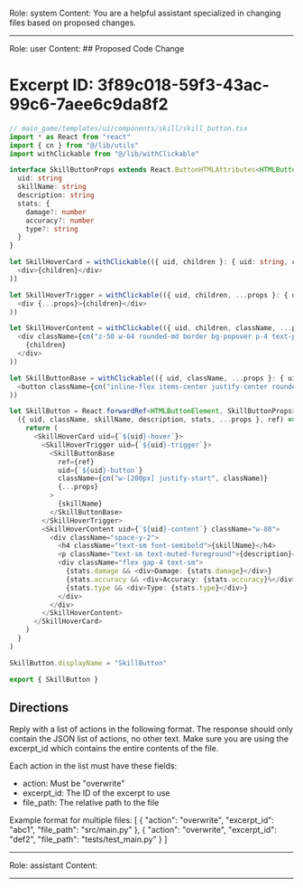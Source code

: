 Role: system
Content: You are a helpful assistant specialized in changing files based on proposed changes.
__________________
Role: user
Content: ## Proposed Code Change
# Excerpt ID: 3f89c018-59f3-43ac-99c6-7aee6c9da8f2
```typescript
// main_game/templates/ui/components/skill/skill_button.tsx
import * as React from "react"
import { cn } from "@/lib/utils"
import withClickable from "@/lib/withClickable"

interface SkillButtonProps extends React.ButtonHTMLAttributes<HTMLButtonElement> {
  uid: string
  skillName: string
  description: string
  stats: {
    damage?: number
    accuracy?: number
    type?: string
  }
}

let SkillHoverCard = withClickable(({ uid, children }: { uid: string, children: React.ReactNode }) => (
  <div>{children}</div>
))

let SkillHoverTrigger = withClickable(({ uid, children, ...props }: { uid: string, children: React.ReactNode } & React.HTMLAttributes<HTMLDivElement>) => (
  <div {...props}>{children}</div>
))

let SkillHoverContent = withClickable(({ uid, children, className, ...props }: { uid: string, children: React.ReactNode, className?: string } & React.HTMLAttributes<HTMLDivElement>) => (
  <div className={cn("z-50 w-64 rounded-md border bg-popover p-4 text-popover-foreground shadow-md", className)} {...props}>
    {children}
  </div>
))

let SkillButtonBase = withClickable(({ uid, className, ...props }: { uid: string } & React.ButtonHTMLAttributes<HTMLButtonElement>) => (
  <button className={cn("inline-flex items-center justify-center rounded-md text-sm font-medium", className)} {...props} />
))

let SkillButton = React.forwardRef<HTMLButtonElement, SkillButtonProps>(
  ({ uid, className, skillName, description, stats, ...props }, ref) => {
    return (
      <SkillHoverCard uid={`${uid}-hover`}>
        <SkillHoverTrigger uid={`${uid}-trigger`}>
          <SkillButtonBase
            ref={ref}
            uid={`${uid}-button`}
            className={cn("w-[200px] justify-start", className)}
            {...props}
          >
            {skillName}
          </SkillButtonBase>
        </SkillHoverTrigger>
        <SkillHoverContent uid={`${uid}-content`} className="w-80">
          <div className="space-y-2">
            <h4 className="text-sm font-semibold">{skillName}</h4>
            <p className="text-sm text-muted-foreground">{description}</p>
            <div className="flex gap-4 text-sm">
              {stats.damage && <div>Damage: {stats.damage}</div>}
              {stats.accuracy && <div>Accuracy: {stats.accuracy}%</div>}
              {stats.type && <div>Type: {stats.type}</div>}
            </div>
          </div>
        </SkillHoverContent>
      </SkillHoverCard>
    )
  }
)

SkillButton.displayName = "SkillButton"

export { SkillButton }
```

## Directions
Reply with a list of actions in the following format. The response should only contain the JSON list of actions, no other text.
Make sure you are using the excerpt_id which contains the entire contents of the file.

Each action in the list must have these fields:
- action: Must be "overwrite"
- excerpt_id: The ID of the excerpt to use
- file_path: The relative path to the file

Example format for multiple files:
[
    {
        "action": "overwrite",
        "excerpt_id": "abc1",
        "file_path": "src/main.py"
    },
    {
        "action": "overwrite",
        "excerpt_id": "def2",
        "file_path": "tests/test_main.py"
    }
]
__________________
Role: assistant
Content: 
__________________
